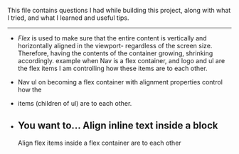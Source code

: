This file contains questions I had while building this project, along with what I tried, and what I learned and useful tips. 

-----

- *Flex* is used to make sure that the entire content is vertically and horizontally aligned in the viewport- regardless of the screen size. Therefore, having the contents of the container growing, shrinking accordingly.
  example
  when Nav is a flex container, and logo and ul are the flex items
  I am controlling how these items are to each other.


- Nav ul on becoming a flex container with alignment properties control how the <li> items (children of ul) are to each other.

  
- You want to...
  Align inline text inside a block
  -----------------------------------
  Align flex items inside a flex 
  container are to each other
